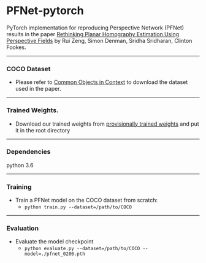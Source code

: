 # PFNet-pytorch
PyTorch implementation for reproducing Perspective Network (PFNet) results in the paper [Rethinking Planar Homography Estimation Using Perspective Fields](https://eprints.qut.edu.au/126933/) by Rui Zeng, Simon Denman, Sridha Sridharan, Clinton Fookes.
***
### COCO Dataset
- Please refer to [Common Objects in Context](http://cocodataset.org/#home) to download the dataset used in the paper.
***
### Trained Weights.
- Download our trained weights from [provisionally trained weights](https://www.dropbox.com/s/dk29bo0ml6ao7gc/pfnet_0200.h5?dl=0) and put it in the root directory

***
### Dependencies
python 3.6

***
### Training
- Train a PFNet model on the COCO dataset from scratch:
  -  `python train.py --dataset=/path/to/COCO`

***
### Evaluation
- Evaluate the model checkpoint
  - `python evaluate.py --dataset=/path/to/COCO --model=./pfnet_0200.pth`
